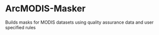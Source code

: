 # ArcMODIS-Masker
Builds masks for MODIS datasets using quality assurance data and user specified rules
